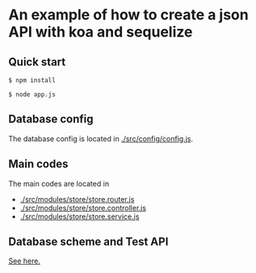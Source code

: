 # An example of how to create a json API with koa and sequelize

## Quick start
```
$ npm install

$ node app.js
```

## Database config
The database config is located in [./src/config/config.js](./src/config/config.js).


## Main codes
The main codes are located in 
* [./src/modules/store/store.router.js](./src/modules/store/store.router.js)
* [./src/modules/store/store.controller.js](./src/modules/store/store.controller.js)
* [./src/modules/store/store.service.js](./src/modules/store/store.entity.js)


## Database scheme and Test API
[See here.](../README.md)